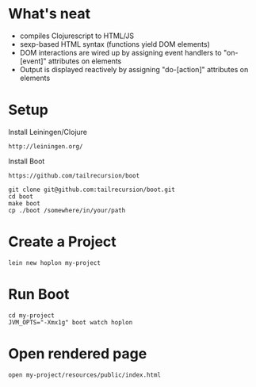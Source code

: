 # What's neat

* compiles Clojurescript to HTML/JS
* sexp-based HTML syntax (functions yield DOM elements)
* DOM interactions are wired up by assigning event handlers to "on-[event]" attributes on elements
* Output is displayed reactively by assigning "do-[action]" attributes on elements


# Setup

Install Leiningen/Clojure

    http://leiningen.org/

Install Boot

    https://github.com/tailrecursion/boot

    git clone git@github.com:tailrecursion/boot.git
    cd boot
    make boot
    cp ./boot /somewhere/in/your/path

# Create a Project

    lein new hoplon my-project

# Run Boot

    cd my-project
    JVM_OPTS="-Xmx1g" boot watch hoplon

# Open rendered page

    open my-project/resources/public/index.html

